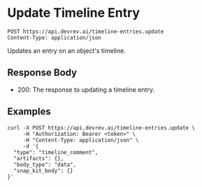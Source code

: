 # Update Timeline Entry

```http
POST https://api.devrev.ai/timeline-entries.update
Content-Type: application/json
```

Updates an entry on an object's timeline.



## Response Body

- 200: The response to updating a timeline entry.

## Examples

```shell
curl -X POST https://api.devrev.ai/timeline-entries.update \
     -H "Authorization: Bearer <token>" \
     -H "Content-Type: application/json" \
     -d '{
  "type": "timeline_comment",
  "artifacts": {},
  "body_type": "data",
  "snap_kit_body": {}
}'
```